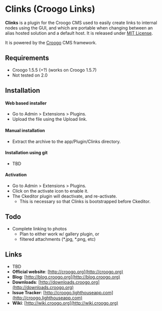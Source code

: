 # Clinks (Croogo Links)

**Clinks** is a plugin for the Croogo CMS used to easily create links to internal nodes using the GUI, and which are portable when changing between an alias hosted solution and a default host. It is released under [MIT License](LICENSE.txt).

It is powered by the [Croogo](http://croogo.org) CMS framework.

## Requirements
  * Croogo 1.5.5 (+?) (works on Croogo 1.5.7)
  * Not tested on 2.0

## Installation

#### Web based installer

  * Go to Admin > Extensions > Plugins.
  * Upload the file using the Upload link.

#### Manual installation

  * Extract the archive to the app/Plugin/Clinks directory.

#### Installation using git

  * TBD

#### Activation

  * Go to Admin > Extensions > Plugins.
  * Click on the activate icon to enable it.
  * The Ckeditor plugin will deactivate, and re-activate.
    * This is necessary so that Clinks is bootstrapped before Ckeditor.

## Todo

  * Complete linking to photos
    * Plan to either work w/ gallery plugin, or
    * filtered attachments (*.jpg, *.png, etc)

## Links

  * TBD
  * **Official website**: [http://croogo.org](http://croogo.org)
  * **Blog**: [http://blog.croogo.org](http://blog.croogo.org)
  * **Downloads**: [http://downloads.croogo.org](http://downloads.croogo.org)
  * **Issue Tracker**: [http://croogo.lighthouseapp.com](http://croogo.lighthouseapp.com)
  * **Wiki**: [http://wiki.croogo.org](http://wiki.croogo.org)
